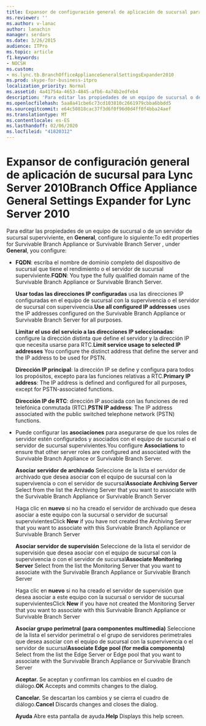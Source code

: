 ```yaml
---
title: Expansor de configuración general de aplicación de sucursal para Lync Server 2010
ms.reviewer: ''
ms.author: v-lanac
author: lanachin
manager: serdars
ms.date: 3/26/2015
audience: ITPro
ms.topic: article
f1.keywords:
- NOCSH
ms.custom:
- ms.lync.tb.BranchOfficeApplianceGeneralSettingsExpander2010
ms.prod: skype-for-business-itpro
localization_priority: Normal
ms.assetid: 4a41754a-4653-4845-afb6-4a74b2edfeb4
description: 'Para editar las propiedades de un equipo de sucursal o de un servidor de sucursal superviviente, en general, configure lo siguiente:'
ms.openlocfilehash: 5aa8a41cbe6c73cd103810c2661979cbba6bbdd5
ms.sourcegitcommit: e64c50818cac37f3d6f0f96d0d4ff0f4bba24aef
ms.translationtype: MT
ms.contentlocale: es-ES
ms.lasthandoff: 02/06/2020
ms.locfileid: "41820312"
---
```

# <a name="branch-office-appliance-general-settings-expander-for-lync-server-2010"></a><span data-ttu-id="13519-103">Expansor de configuración general de aplicación de sucursal para Lync Server 2010</span><span class="sxs-lookup"><span data-stu-id="13519-103">Branch Office Appliance General Settings Expander for Lync Server 2010</span></span>
 
<span data-ttu-id="13519-104">Para editar las propiedades de un equipo de sucursal o de un servidor de sucursal superviviente, en **General**, configure lo siguiente:</span><span class="sxs-lookup"><span data-stu-id="13519-104">To edit properties for Survivable Branch Appliance or Survivable Branch Server , under **General**, you configure:</span></span>
  
- <span data-ttu-id="13519-105">**FQDN**: escriba el nombre de dominio completo del dispositivo de sucursal que tiene el rendimiento o el servidor de sucursal superviviente.</span><span class="sxs-lookup"><span data-stu-id="13519-105">**FQDN**: You type the fully qualified domain name of the Survivable Branch Appliance or Survivable Branch Server.</span></span>
    
    <span data-ttu-id="13519-106">**Usar todas las direcciones IP configuradas** usa las direcciones IP configuradas en el equipo de sucursal con la supervivencia o el servidor de sucursal con supervivencia.</span><span class="sxs-lookup"><span data-stu-id="13519-106">**Use all configured IP addresses** uses the IP addresses configured on the Survivable Branch Appliance or Survivable Branch Server for all purposes.</span></span>
    
    <span data-ttu-id="13519-107">**Limitar el uso del servicio a las direcciones IP seleccionadas**: configure la dirección distinta que define el servidor y la dirección IP que necesita usarse para RTC.</span><span class="sxs-lookup"><span data-stu-id="13519-107">**Limit service usage to selected IP addresses** You configure the distinct address that define the server and the IP address to be used for PSTN.</span></span>
    
    <span data-ttu-id="13519-108">**Dirección IP principal**: la dirección IP se define y configura para todos los propósitos, excepto para las funciones relativas a RTC.</span><span class="sxs-lookup"><span data-stu-id="13519-108">**Primary IP address**: The IP address is defined and configured for all purposes, except for PSTN-associated functions.</span></span>
    
    <span data-ttu-id="13519-109">**Dirección IP de RTC**: dirección IP asociada con las funciones de red telefónica conmutada (RTC).</span><span class="sxs-lookup"><span data-stu-id="13519-109">**PSTN IP address**: The IP address associated with the public switched telephone network (PSTN) functions.</span></span>
    
- <span data-ttu-id="13519-110">Puede configurar las **asociaciones** para asegurarse de que los roles de servidor estén configurados y asociados con el equipo de sucursal o el servidor de sucursal supervivientes.</span><span class="sxs-lookup"><span data-stu-id="13519-110">You configure **Associations** to ensure that other server roles are configured and associated with the Survivable Branch Appliance or Survivable Branch Server.</span></span>
    
    <span data-ttu-id="13519-111">**Asociar servidor de archivado** Seleccione de la lista el servidor de archivado que desea asociar con el equipo de sucursal con la supervivencia o con el servidor de sucursal</span><span class="sxs-lookup"><span data-stu-id="13519-111">**Associate Archiving Server** Select from the list the Archiving Server that you want to associate with the Survivable Branch Appliance or Survivable Branch Server</span></span>
    
    <span data-ttu-id="13519-112">Haga clic en **nuevo** si no ha creado el servidor de archivado que desea asociar a este equipo con la sucursal o servidor de sucursal supervivientes</span><span class="sxs-lookup"><span data-stu-id="13519-112">Click **New** if you have not created the Archiving Server that you want to associate with this Survivable Branch Appliance or Survivable Branch Server</span></span>
    
    <span data-ttu-id="13519-113">**Asociar servidor de supervisión** Seleccione de la lista el servidor de supervisión que desea asociar con el equipo de sucursal con la supervivencia o con el servidor de sucursal</span><span class="sxs-lookup"><span data-stu-id="13519-113">**Associate Monitoring Server** Select from the list the Monitoring Server that you want to associate with the Survivable Branch Appliance or Survivable Branch Server</span></span>
    
    <span data-ttu-id="13519-114">Haga clic en **nuevo** si no ha creado el servidor de supervisión que desea asociar a este equipo con la sucursal o servidor de sucursal supervivientes</span><span class="sxs-lookup"><span data-stu-id="13519-114">Click **New** if you have not created the Monitoring Server that you want to associate with this Survivable Branch Appliance or Survivable Branch Server</span></span>
    
    <span data-ttu-id="13519-115">**Asociar grupo perimetral (para componentes multimedia)** Seleccione de la lista el servidor perimetral o el grupo de servidores perimetrales que desea asociar con el equipo de sucursal con la supervivencia o el servidor de sucursal</span><span class="sxs-lookup"><span data-stu-id="13519-115">**Associate Edge pool (for media components)** Select from the list the Edge Server or Edge pool that you want to associate with the Survivable Branch Appliance or Survivable Branch Server</span></span>
    
  <span data-ttu-id="13519-116">**Aceptar.** Se aceptan y confirman los cambios en el cuadro de diálogo.</span><span class="sxs-lookup"><span data-stu-id="13519-116">**OK** Accepts and commits changes to the dialog.</span></span>
  
  <span data-ttu-id="13519-117">**Cancelar.** Se descartan los cambios y se cierra el cuadro de diálogo.</span><span class="sxs-lookup"><span data-stu-id="13519-117">**Cancel** Discards changes and closes the dialog.</span></span>
  
  <span data-ttu-id="13519-118">**Ayuda** Abre esta pantalla de ayuda.</span><span class="sxs-lookup"><span data-stu-id="13519-118">**Help** Displays this help screen.</span></span>
  

